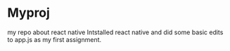 # Myproj
my repo about react native
Intstalled react native and did some basic edits to app.js as my first assignment.

